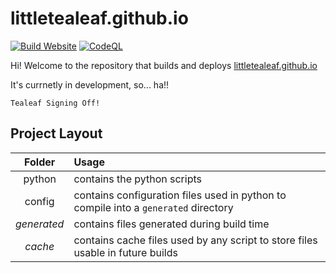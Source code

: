 # littletealeaf.github.io

[![Build Website](https://github.com/LittleTealeaf/littletealeaf.github.io/actions/workflows/build.yml/badge.svg)](https://github.com/LittleTealeaf/littletealeaf.github.io/actions/workflows/build.yml) [![CodeQL](https://github.com/LittleTealeaf/littletealeaf.github.io/actions/workflows/codeql.yml/badge.svg)](https://github.com/LittleTealeaf/littletealeaf.github.io/actions/workflows/codeql.yml)

Hi! Welcome to the repository that builds and deploys [littletealeaf.github.io](https://littletealeaf.github.io)

It's currnetly in development, so... ha!!

`Tealeaf Signing Off!`

<!-- ## The revamp

The goal of the revamp: Move away from using python AND Javascript and just using Javascript so I don't have to go back and forward and keep changin stuff

### Revamp Structure

- Use Python to setup / organize the page structure (creating a specific directory that contains a 'dynamic' based repository)
- Then, use javascript to build the pages, including fetching the API and such
- For the api in javascript, add in those extra ways we are able to use to get API endpoints -->

## Project Layout

| Folder | Usage |
| :---: | :--- |
| python | contains the python scripts |
| config | contains configuration files used in python to compile into a `generated` directory |
| *generated* | contains files generated during build time|
| *cache* | contains cache files used by any script to store files usable in future builds |
